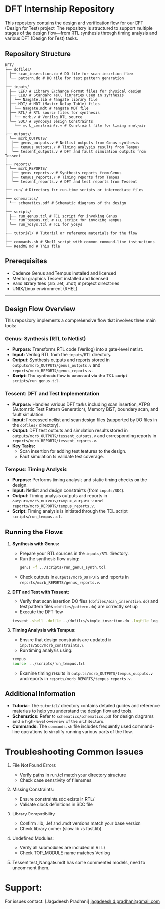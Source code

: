 # DFT Internship Repository

This repository contains the design and verification flow for our DFT (Design for Test) project. The repository is structured to support multiple stages of the design flow—from RTL synthesis through timing analysis and various DFT (Design for Test) tasks.

## Repository Structure
```
DFT/ 
├── dofiles/ 
│ ├── scan_inserstion.do # DO file for scan insertion flow 
│ └── pattern.do # DO file for test pattern generation 
│
├── inputs/ 
│ ├── LEF/ # Library Exchange Format files for physical design 
│ ├── LIB/ # Standard cell libraries used in synthesis 
│ │ └── Nangate.lib # Nangate library file 
│ ├── MDT/ # MDT (Master Delay Table) files 
│ │ └── Nangate.mdt # Nangate MDT file 
│ ├── RTL/ # RTL source files for synthesis 
│ │ └── mcrb.v # Verilog RTL source 
│ └── SDC/ # Synopsys Design Constraints 
│   └── mcrb_constraints.v # Constraint file for timing analysis 
│
├── outputs/ 
│ └── mcrb_OUTPUTS/ 
│  ├── genus_outputs.v # Netlist outputs from Genus synthesis 
│  ├── tempus_outputs.v # Timing analysis results from Tempus 
│  └── tessent_outputs.v # DFT and fault simulation outputs from Tessent 
│
├── reports/ 
│ └── mcrb_REPORTS/ 
│  ├── genus_reports.v # Synthesis reports from Genus 
│  ├── tempus_reports.v # Timing reports from Tempus 
│  └── tessent_reports.v # DFT and test reports from Tessent 
│
├── run/ # Directory for run-time scripts or intermediate files 
│
├── schematics/ 
│ └── schematics.pdf # Schematic diagrams of the design 
│
├── scripts/ 
│ ├── run_genus.tcl # TCL script for invoking Genus 
│ └── run_tempus.tcl # TCL script for invoking Tempus
│ └── run_yosys.tcl # TCL for yosys 
│
├── tutorial/ # Tutorial or reference materials for the flow 
│
├── commands.sh # Shell script with common command-line instructions 
└── ReadME.md # This file
```

## Prerequisites
- Cadence Genus and Tempus installed and licensed
- Mentor graphics Tessent installed and licensed
- Valid library files (.lib, .lef, .mdt) in project directories
- UNIX/Linux environment (RHEL)

---

## Design Flow Overview

This repository implements a comprehensive flow that involves three main tools:

### Genus: Synthesis (RTL to Netlist)
- **Purpose:** Transforms RTL code (Verilog) into a gate-level netlist.
- **Input:** Verilog RTL from the `inputs/RTL` directory.
- **Output:** Synthesis outputs and reports stored in `outputs/mcrb_OUTPUTS/genus_outputs.v` and `reports/mcrb_REPORTS/genus_reports.v`.
- **Script:** The synthesis flow is executed via the TCL script `scripts/run_genus.tcl`.

### Tessent: DFT and Test Implementation
- **Purpose:** Handles various DFT tasks including scan insertion, ATPG (Automatic Test Pattern Generation), Memory BIST, boundary scan, and fault simulation.
- **Input:** Processed netlist and scan design files (supported by DO files in the `dofiles/` directory).
- **Output:** DFT test outputs and simulation results stored in `outputs/mcrb_OUTPUTS/tessent_outputs.v` and corresponding reports in `reports/mcrb_REPORTS/tessent_reports.v`.
- **Key Tasks:** 
  - Scan insertion for adding test features to the design.
  - Fault simulation to validate test coverage.

### Tempus: Timing Analysis
- **Purpose:** Performs timing analysis and static timing checks on the design.
- **Input:** Netlist and design constraints (from `inputs/SDC`).
- **Output:** Timing analysis outputs and reports in `outputs/mcrb_OUTPUTS/tempus_outputs.v` and `reports/mcrb_REPORTS/tempus_reports.v`.
- **Script:** Timing analysis is initiated through the TCL script `scripts/run_tempus.tcl`.

## Running the Flows

1. **Synthesis with Genus:**
   - Prepare your RTL sources in the `inputs/RTL` directory.
   - Run the synthesis flow using:
     ```bash
     genus -f ../scripts/run_genus_synth.tcl
     ```
   - Check outputs in `outputs/mcrb_OUTPUTS` and reports in `reports/mcrb_REPORTS/genus_reports.v`.

2. **DFT and Test with Tessent:**
   - Verify that scan insertion DO files (`dofiles/scan_inserstion.do`) and test pattern files (`dofiles/pattern.do`) are correctly set up.
   - Execute the DFT flow 
   ```bash
   tessent -shell -dofile ../dofiles/simple_insertion.do -logfile log -replace
   ```


3. **Timing Analysis with Tempus:**
   - Ensure that design constraints are updated in `inputs/SDC/mcrb_constraints.v`.
   - Run timing analysis using:
    ```bash
    tempus
    source  ../scripts/run_tempus.tcl
    ```
   - Examine timing results in `outputs/mcrb_OUTPUTS/tempus_outputs.v` and reports in `reports/mcrb_REPORTS/tempus_reports.v`.

## Additional Information

- **Tutorial:** The `tutorial/` directory contains detailed guides and reference materials to help you understand the design flow and tools.
- **Schematics:** Refer to `schematics/schematics.pdf` for design diagrams and a high-level overview of the architecture.
- **Commands:** The `commands.sh` file includes frequently used command-line operations to simplify running various parts of the flow.

# Troubleshooting Common Issues
1. File Not Found Errors:
    - Verify paths in run.tcl match your directory structure
    - Check case sensitivity of filenames

2. Missing Constraints:
    - Ensure constraints.sdc exists in RTL/
    - Validate clock definitions in SDC file

3. Library Compatibility:
    - Confirm .lib, .lef and .mdt versions match your base version
    - Check library corner (slow.lib vs fast.lib)

4. Undefined Modules:
    - Verify all submodules are included in RTL/
    - Check TOP_MODULE name matches Verilog

5. Tessent test_Nangate.mdt has some commented models, need to uncomment them.

# Support:
For issues contact: [Jagadeesh Pradhani] jagadeesh.d.pradhani@gmail.com <br>

